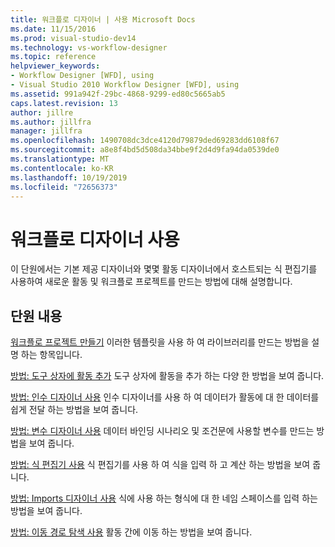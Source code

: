 ```yaml
---
title: 워크플로 디자이너 | 사용 Microsoft Docs
ms.date: 11/15/2016
ms.prod: visual-studio-dev14
ms.technology: vs-workflow-designer
ms.topic: reference
helpviewer_keywords:
- Workflow Designer [WFD], using
- Visual Studio 2010 Workflow Designer [WFD], using
ms.assetid: 991a942f-29bc-4868-9299-ed80c5665ab5
caps.latest.revision: 13
author: jillre
ms.author: jillfra
manager: jillfra
ms.openlocfilehash: 1490708dc3dce4120d79879ded69283dd6108f67
ms.sourcegitcommit: a8e8f4bd5d508da34bbe9f2d4d9fa94da0539de0
ms.translationtype: MT
ms.contentlocale: ko-KR
ms.lasthandoff: 10/19/2019
ms.locfileid: "72656373"
---
```

# <a name="using-the-workflow-designer"></a>워크플로 디자이너 사용
이 단원에서는 기본 제공 디자이너와 몇몇 활동 디자이너에서 호스트되는 식 편집기를 사용하여 새로운 활동 및 워크플로 프로젝트를 만드는 방법에 대해 설명합니다.

## <a name="in-this-section"></a>단원 내용
 [워크플로 프로젝트 만들기](../workflow-designer/creating-a-workflow-project.md) 이러한 템플릿을 사용 하 여 라이브러리를 만드는 방법을 설명 하는 항목입니다.

 [방법: 도구 상자에 활동 추가](../workflow-designer/how-to-add-activities-to-the-toolbox.md) 도구 상자에 활동을 추가 하는 다양 한 방법을 보여 줍니다.

 [방법: 인수 디자이너 사용](../workflow-designer/how-to-use-the-argument-designer.md) 인수 디자이너를 사용 하 여 데이터가 활동에 대 한 데이터를 쉽게 전달 하는 방법을 보여 줍니다.

 [방법: 변수 디자이너 사용](../workflow-designer/how-to-use-the-variable-designer.md) 데이터 바인딩 시나리오 및 조건문에 사용할 변수를 만드는 방법을 보여 줍니다.

 [방법: 식 편집기 사용](../workflow-designer/how-to-use-the-expression-editor.md) 식 편집기를 사용 하 여 식을 입력 하 고 계산 하는 방법을 보여 줍니다.

 [방법: Imports 디자이너 사용](../workflow-designer/how-to-use-the-imports-designer.md) 식에 사용 하는 형식에 대 한 네임 스페이스를 입력 하는 방법을 보여 줍니다.

 [방법: 이동 경로 탐색 사용](../workflow-designer/how-to-use-breadcrumb-navigation.md) 활동 간에 이동 하는 방법을 보여 줍니다.